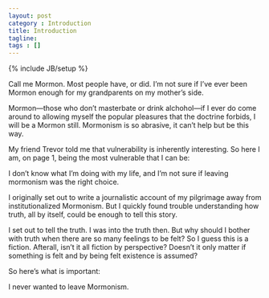 ```yaml
---
layout: post
category : Introduction
title: Introduction
tagline:
tags : []
---
```

{% include JB/setup %}

Call me Mormon. Most people have, or did. I’m not sure if I’ve ever been Mormon enough for my grandparents on my mother’s side.

Mormon—those who don’t masterbate or drink alchohol—if I ever do come around to allowing myself the popular pleasures that the doctrine forbids, I will be a Mormon still. Mormonism is so abrasive, it can’t help but be this way.

My friend Trevor told me that vulnerability is inherently interesting. So here I am, on page 1, being the most vulnerable that I can be: 

I don’t know what I’m doing with my life, and I’m not sure if leaving mormonism was the right choice.

I originally set out to write a journalistic account of my pilgrimage away from institutionalized Mormonism. But I quickly found trouble understanding how truth, all by itself, could be enough to tell this story.

I set out to tell the truth. I was into the truth then. But why should I bother with truth when there are so many feelings to be felt? So I guess this is a fiction. Afterall, isn’t it all fiction by perspective? Doesn’t it only matter if something is felt and by being felt existence is assumed?

So here’s what is important: 

I never wanted to leave Mormonism.

<!-- {% capture text %}...
<body>
  <div id="sidebar"> ... </div>
  <div id="main">
    |.{content}.|
  </div>
</body>
...{% endcapture %}
{% include JB/liquid_raw %} -->